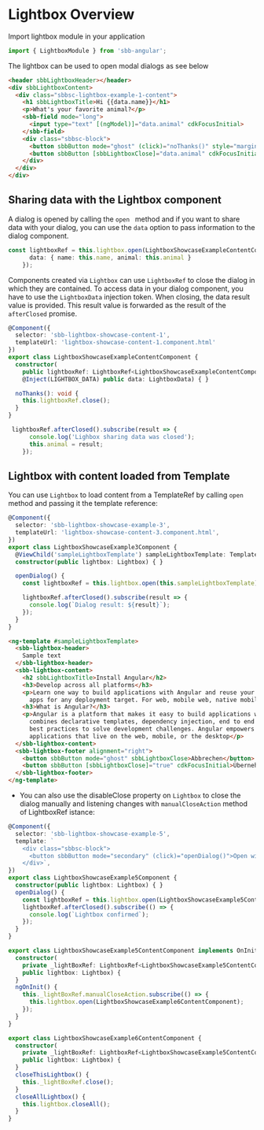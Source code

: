 # Lightbox Overview

Import lightbox module in your application 

```ts
import { LightboxModule } from 'sbb-angular';
```

The lightbox can be used to open modal dialogs as see below

```html
<header sbbLightboxHeader></header>
<div sbbLightboxContent>
  <div class="sbbsc-lightbox-example-1-content">
    <h1 sbbLightboxTitle>Hi {{data.name}}</h1>
    <p>What's your favorite animal?</p>
    <sbb-field mode="long">
      <input type="text" [(ngModel)]="data.animal" cdkFocusInitial>
    </sbb-field>
    <div class="sbbsc-block">
      <button sbbButton mode="ghost" (click)="noThanks()" style="margin-right: 1em;">No Thanks</button>
      <button sbbButton [sbbLightboxClose]="data.animal" cdkFocusInitial>Ok</button>
    </div>
  </div>
</div>
```

<h2>Sharing data with the Lightbox component</h2>

A dialog is opened by calling the ```open ``` method and if you want to share data with your dialog, you can use the ```data``` option to pass information to the dialog component.

```ts
const lightboxRef = this.lightbox.open(LightboxShowcaseExampleContentComponent, {
      data: { name: this.name, animal: this.animal }
    });
```
Components created via ```Lightbox``` can use ```LightboxRef``` to close the dialog in which they are contained. To access data in your dialog component, you have to use the ```LightboxData``` injection token. When closing, the data result value is provided. This result value is forwarded as the result of the ```afterClosed``` promise.

```ts
@Component({
  selector: 'sbb-lightbox-showcase-content-1',
  templateUrl: 'lightbox-showcase-content-1.component.html'
})
export class LightboxShowcaseExampleContentComponent {
  constructor(
    public lightboxRef: LightboxRef<LightboxShowcaseExampleContentComponent>,
    @Inject(LIGHTBOX_DATA) public data: LightboxData) { }

  noThanks(): void {
    this.lightboxRef.close();
  }
}
```
```ts
 lightboxRef.afterClosed().subscribe(result => {
      console.log('Lighbox sharing data was closed');
      this.animal = result;
    });
```

<h2>Lightbox with content loaded from Template</h2>

You can use ```Lightbox``` to load content from a TemplateRef by calling ```open``` method and passing it the template reference:

```ts
@Component({
  selector: 'sbb-lightbox-showcase-example-3',
  templateUrl: 'lightbox-showcase-content-3.component.html',
})
export class LightboxShowcaseExample3Component {
  @ViewChild('sampleLightboxTemplate') sampleLightboxTemplate: TemplateRef<any>;
  constructor(public lightbox: Lightbox) { }

  openDialog() {
    const lightboxRef = this.lightbox.open(this.sampleLightboxTemplate);

    lightboxRef.afterClosed().subscribe(result => {
      console.log(`Dialog result: ${result}`);
    });
  }
}
```
```html
<ng-template #sampleLightboxTemplate>
  <sbb-lightbox-header>
    Sample text
  </sbb-lightbox-header>
  <sbb-lightbox-content>
    <h2 sbbLightboxTitle>Install Angular</h2>
    <h3>Develop across all platforms</h3>
    <p>Learn one way to build applications with Angular and reuse your code and abilities to build
      apps for any deployment target. For web, mobile web, native mobile and native desktop.</p>
    <h3>What is Angular?</h3>
    <p>Angular is a platform that makes it easy to build applications with the web. Angular
      combines declarative templates, dependency injection, end to end tooling, and integrated
      best practices to solve development challenges. Angular empowers developers to build
      applications that live on the web, mobile, or the desktop</p>
  </sbb-lightbox-content>
  <sbb-lightbox-footer alignment="right">
    <button sbbButton mode="ghost" sbbLightboxClose>Abbrechen</button>
    <button sbbButton [sbbLightboxClose]="true" cdkFocusInitial>Übernehmen</button>
  </sbb-lightbox-footer>
</ng-template>
```

* You can also use the disableClose property on ```Lightbox``` to close the dialog manually and listening changes with ```manualCloseAction``` method of LightboxRef istance:

```ts
@Component({
  selector: 'sbb-lightbox-showcase-example-5',
  template: `
    <div class="sbbsc-block">
      <button sbbButton mode="secondary" (click)="openDialog()">Open with confirmation button in separate one</button>
    </div>`,
})
export class LightboxShowcaseExample5Component {
  constructor(public lightbox: Lightbox) { }
  openDialog() {
    const lightboxRef = this.lightbox.open(LightboxShowcaseExample5ContentComponent, { disableClose: true });
    lightboxRef.afterClosed().subscribe(() => {
      console.log(`Lightbox confirmed`);
    });
  }
}
```
```ts
export class LightboxShowcaseExample5ContentComponent implements OnInit {
  constructor(
    private _lightBoxRef: LightboxRef<LightboxShowcaseExample5ContentComponent>,
    public lightbox: Lightbox) {
  }
  ngOnInit() {
    this._lightBoxRef.manualCloseAction.subscribe(() => {
      this.lightbox.open(LightboxShowcaseExample6ContentComponent);
    });
  }
}

export class LightboxShowcaseExample6ContentComponent {
  constructor(
    private _lightBoxRef: LightboxRef<LightboxShowcaseExample5ContentComponent>,
    public lightbox: Lightbox) {
  }
  closeThisLightbox() {
    this._lightBoxRef.close();
  }
  closeAllLightbox() {
    this.lightbox.closeAll();
  }
}
```